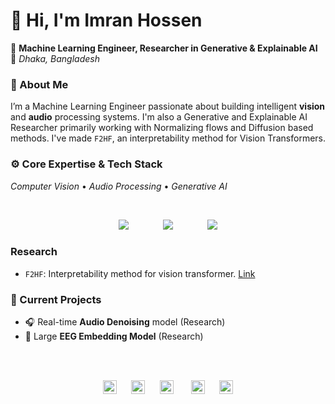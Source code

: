 # 👋 Hi, I'm **Imran Hossen**<br>
🔬 **Machine Learning Engineer, Researcher in Generative & Explainable AI**  
📍 *Dhaka, Bangladesh*


### 🧠 About Me  
I’m a Machine Learning Engineer passionate about building intelligent **vision** and **audio** processing systems. 
I'm also a Generative and Explainable AI Researcher primarily working with Normalizing flows and Diffusion based methods. I've made `F2HF`, an interpretability method for Vision Transformers. 
<br>

### ⚙️ Core Expertise & Tech Stack  
*Computer Vision* • *Audio Processing* • *Generative AI*

<br>
<p align="center">
  <img src="https://skillicons.dev/icons?i=python,cpp" />&nbsp;&nbsp;&nbsp;&nbsp;&nbsp;&nbsp;  &nbsp;&nbsp;&nbsp;&nbsp;&nbsp;&nbsp;
  <img src="https://skillicons.dev/icons?i=pytorch,tensorflow,opencv" />&nbsp;&nbsp;&nbsp;&nbsp;&nbsp;&nbsp;  &nbsp;&nbsp;&nbsp;&nbsp;&nbsp;&nbsp;
  <img src="https://skillicons.dev/icons?i=aws,django,docker" />
</p>



### Research

- `F2HF`: Interpretability method for vision transformer. <a href="https://research.imranhossen.org/f2hf"> Link</a>


### 🚀 Current Projects  
- 🎧 Real-time **Audio Denoising** model (Research)  
- 🧠 Large **EEG Embedding Model** (Research)

<br>
<br>


<p align="center">
  <a href="https://scholar.google.com/citations?user=YOUR_USER_ID"><img src="https://upload.wikimedia.org/wikipedia/commons/thumb/c/c7/Google_Scholar_logo.svg/1024px-Google_Scholar_logo.svg.png" alt="Google Scholar" height="22" /></a>&nbsp;&nbsp;&nbsp;&nbsp;&nbsp;
  <a href="https://orcid.org/0009-0002-4749-3079"><img src="https://upload.wikimedia.org/wikipedia/commons/thumb/0/06/ORCID_iD.svg/2048px-ORCID_iD.svg.png" alt="ORCID" height="22" /></a>&nbsp;&nbsp;&nbsp;&nbsp;&nbsp;
  <a href="mailto:mu.imran2002@gmail.com"><img src="https://upload.wikimedia.org/wikipedia/commons/4/4e/Gmail_Icon.png" alt="Gmail" height="22" /></a> &nbsp;&nbsp;&nbsp;&nbsp;&nbsp;
  <a href="https://linkedin.com/in/imrnh"><img src="https://upload.wikimedia.org/wikipedia/commons/c/ca/LinkedIn_logo_initials.png" alt="LinkedIn" height="22"/></a>&nbsp;&nbsp;&nbsp;&nbsp;&nbsp;
  <a href="https://huggingface.co/imrnh"><img src="https://huggingface.co/front/assets/huggingface_logo-noborder.svg" alt="HuggingFace" height="22" /></a>
</p>

